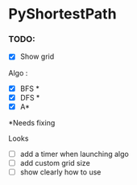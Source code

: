 # PyShortestPath

### TODO:
- [x] Show grid

Algo :
- [x] BFS *
- [x] DFS *
- [x] A*

*Needs fixing


Looks
- [ ] add a timer when launching algo
- [ ] add custom grid size
- [ ] show clearly how to use 
